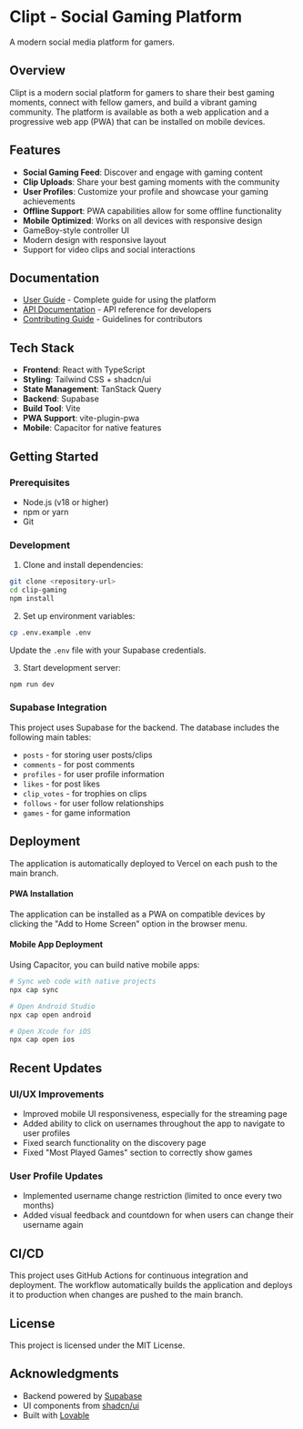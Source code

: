 # Clipt - Social Gaming Platform

A modern social media platform for gamers.

## Overview

Clipt is a modern social platform for gamers to share their best gaming moments, connect with fellow gamers, and build a vibrant gaming community. The platform is available as both a web application and a progressive web app (PWA) that can be installed on mobile devices.

## Features

- **Social Gaming Feed**: Discover and engage with gaming content
- **Clip Uploads**: Share your best gaming moments with the community
- **User Profiles**: Customize your profile and showcase your gaming achievements
- **Offline Support**: PWA capabilities allow for some offline functionality
- **Mobile Optimized**: Works on all devices with responsive design
- GameBoy-style controller UI 
- Modern design with responsive layout
- Support for video clips and social interactions

## Documentation

- [User Guide](./USERGUIDE.md) - Complete guide for using the platform
- [API Documentation](./docs/api.md) - API reference for developers
- [Contributing Guide](./CONTRIBUTING.md) - Guidelines for contributors

## Tech Stack

- **Frontend**: React with TypeScript
- **Styling**: Tailwind CSS + shadcn/ui
- **State Management**: TanStack Query
- **Backend**: Supabase
- **Build Tool**: Vite
- **PWA Support**: vite-plugin-pwa
- **Mobile**: Capacitor for native features

## Getting Started

### Prerequisites
- Node.js (v18 or higher)
- npm or yarn
- Git

### Development
1. Clone and install dependencies:
```bash
git clone <repository-url>
cd clip-gaming
npm install
```

2. Set up environment variables:
```bash
cp .env.example .env
```
Update the `.env` file with your Supabase credentials.

3. Start development server:
```bash
npm run dev
```

### Supabase Integration

This project uses Supabase for the backend. The database includes the following main tables:
- `posts` - for storing user posts/clips
- `comments` - for post comments
- `profiles` - for user profile information
- `likes` - for post likes
- `clip_votes` - for trophies on clips
- `follows` - for user follow relationships
- `games` - for game information

## Deployment

The application is automatically deployed to Vercel on each push to the main branch.

#### PWA Installation
The application can be installed as a PWA on compatible devices by clicking the "Add to Home Screen" option in the browser menu.

#### Mobile App Deployment
Using Capacitor, you can build native mobile apps:

```bash
# Sync web code with native projects
npx cap sync

# Open Android Studio
npx cap open android

# Open Xcode for iOS
npx cap open ios
```

## Recent Updates

### UI/UX Improvements
- Improved mobile UI responsiveness, especially for the streaming page
- Added ability to click on usernames throughout the app to navigate to user profiles
- Fixed search functionality on the discovery page
- Fixed "Most Played Games" section to correctly show games

### User Profile Updates
- Implemented username change restriction (limited to once every two months)
- Added visual feedback and countdown for when users can change their username again

## CI/CD
This project uses GitHub Actions for continuous integration and deployment. The workflow automatically builds the application and deploys it to production when changes are pushed to the main branch.

## License

This project is licensed under the MIT License.

## Acknowledgments

- Backend powered by [Supabase](https://supabase.com)
- UI components from [shadcn/ui](https://ui.shadcn.com)
- Built with [Lovable](https://lovable.dev)